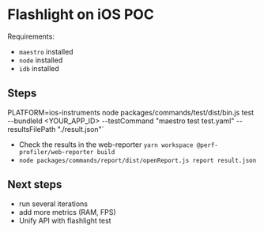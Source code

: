 # Flashlight on iOS POC

Requirements:

- `maestro` installed
- `node` installed
- `idb` installed

## Steps

PLATFORM=ios-instruments node packages/commands/test/dist/bin.js test --bundleId <YOUR_APP_ID> --testCommand "maestro test test.yaml" --resultsFilePath "./result.json"`

- Check the results in the web-reporter
  `yarn workspace @perf-profiler/web-reporter build`
- `node packages/commands/report/dist/openReport.js report result.json`

## Next steps

- run several iterations
- add more metrics (RAM, FPS)
- Unify API with flashlight test
